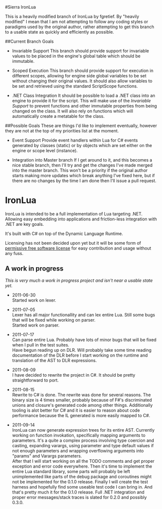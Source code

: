 #Sierra IronLua

This is a heavily modified branch of IronLua by fgretief. By "heavily modified" I mean that I am not attempting to follow any coding styles or paradigms used by the original author, rather attempting to get this branch to a usable state as quickly and efficiently as possible.

##Current Branch Goals
* Invariable Support
  This branch should provide support for invariable values to be placed in the engine's global table which should be immutable.

* Scoped Execution
  This branch should provide support for execution in different scopes, allowing for engine side global variables to be set without changing their original values.
  It should also allow variables to be set and retrieved using the standard ScriptScope functions.

* .NET Class Integration
  It should be possible to load a .NET class into an engine to provide it for the script. 
  This will make use of the *Invariable Support* to prevent functions and other immutable properties from being changed on the class.
  It will also rely on functions which will automatically create a metatable for the class.

##Possible Goals
These are things I'd like to implement eventually, however they are not at the top of my priorities list at the moment.

* Event Support
  Provide event handlers within Lua for C# events generated by classes (static) or by objects which are set either on the engine or scope level (instance).

* Integration into Master branch
  If I get around to it, and this becomes a nice stable branch, then I'll try and get the changes I've made merged into the master branch.
  This won't be a priority if the original author starts making more updates which break anything I've fixed here, but if there are no changes by the time I am done
  then I'll issue a pull request.

# IronLua

IronLua is intended to be a full implementation of Lua targeting .NET. Allowing easy embedding into applications and friction-less integration with .NET are key goals.

It's built with C# on top of the Dynamic Language Runtime.

Licensing has not been decided upon yet but it will be some form of [permissive free software license](http://en.wikipedia.org/wiki/Permissive_free_software_licence) for easy contribution and usage without any fuss.

## A work in progress

*This is very much a work in progress project and isn't near a usable state yet.*

* 2011-06-30<br/>
  Started work on lexer.

* 2011-07-05<br/>
  Lexer has all major functionallity and can lex entire Lua. Still some bugs that will be fixed while working on parser.<br/>
  Started work on parser.

* 2011-07-17<br/>
  Can parse entire Lua. Probably have lots of minor bugs that will be fixed when I pull in the test suites.<br/>
  Have begun reading up on DLR. Will probably take some time reading documentation of the DLR before I start working on the runtime and translation of the AST to DLR expressions.

* 2011-08-09<br/>
  I have decided to rewrite the project in C#. It should be pretty straightforward to port.

* 2011-08-15<br/>
  Rewrite to C# is done. The rewrite was done for several reasons. The binary size is 4 times smaller, probably because of F#'s discriminated unions and closure's generated code among other things. Additionally tooling is alot better for C# and it is easier to reason about code performance because the IL generated is more easily mapped to C#.

* 2011-09-14<br/>
  IronLua can now generate expression trees for its entire AST. Currently working on function invokation, specifically mapping arguments to parameters. It's a quite a complex process involving type coercion and casting, expanding varargs, using parameter and type default values if not enough parameters and wrapping overflowing arguments into "params" and Varargs parameters.<br/>
  After that I will start working on all the TODO comments and get proper exception and error code everywhere. Then it's time to implement the entire Lua standard library, some parts will probably be left unimplemented like parts of the debug package and coroutines might not be implemented for the 0.1.0 release. Finally I will create the test harness and hopefully find some useable test code I can bring in. And that's pretty much it for the 0.1.0 release. Full .NET integration and proper error messages/stack traces is slated for 0.2.0 and possibly 0.3.0.